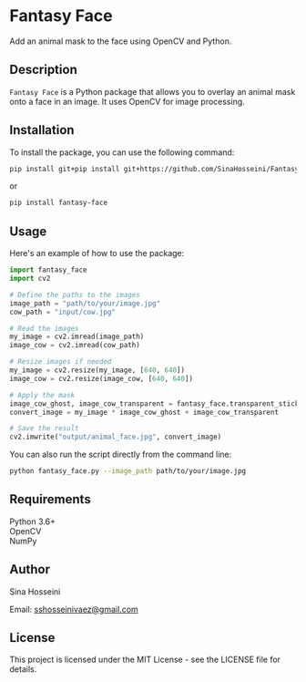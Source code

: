 # Fantasy Face

Add an animal mask to the face using OpenCV and Python.

## Description

`Fantasy Face` is a Python package that allows you to overlay an animal mask onto a face in an image. It uses OpenCV for image processing.

## Installation

To install the package, you can use the following command:

```bash
pip install git+pip install git+https://github.com/SinaHosseini/Fantasy-Face
```

or

```bash
pip install fantasy-face
```

## Usage

Here's an example of how to use the package:

```python
import fantasy_face
import cv2

# Define the paths to the images
image_path = "path/to/your/image.jpg"
cow_path = "input/cow.jpg"

# Read the images
my_image = cv2.imread(image_path)
image_cow = cv2.imread(cow_path)

# Resize images if needed
my_image = cv2.resize(my_image, [640, 640])
image_cow = cv2.resize(image_cow, [640, 640])

# Apply the mask
image_cow_ghost, image_cow_transparent = fantasy_face.transparent_sticker(image_cow)
convert_image = my_image * image_cow_ghost + image_cow_transparent

# Save the result
cv2.imwrite("output/animal_face.jpg", convert_image)
```

You can also run the script directly from the command line:

```bash
python fantasy_face.py --image_path path/to/your/image.jpg
```

## Requirements

Python 3.6+<br>
OpenCV<br>
NumPy

## Author

Sina Hosseini

Email: sshosseinivaez@gmail.com

## License

This project is licensed under the MIT License - see the LICENSE file for details.
